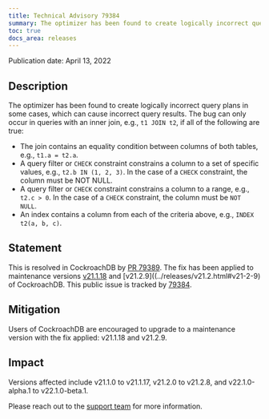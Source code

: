 ```yaml
---
title: Technical Advisory 79384
summary: The optimizer has been found to create logically incorrect query plans in some cases.
toc: true
docs_area: releases
---
```


Publication date: April 13, 2022

## Description

The optimizer has been found to create logically incorrect query plans in some cases, which can cause incorrect query results. The bug can only occur in queries with an inner join, e.g., `t1 JOIN t2`, if all of the following are true:

  - The join contains an equality condition between columns of both tables, e.g., `t1.a = t2.a`.
  - A query filter or `CHECK` constraint constrains a column to a set of specific values, e.g., `t2.b IN (1, 2, 3)`. In the case of a `CHECK` constraint, the column must be NOT NULL.
  - A query filter or `CHECK` constraint constrains a column to a range, e.g., `t2.c > 0`. In the case of a `CHECK` constraint, the column must be `NOT NULL`.
  - An index contains a column from each of the criteria above, e.g., `INDEX t2(a, b, c)`.

## Statement

This is resolved in CockroachDB by [PR 79389](https://github.com/cockroachdb/cockroach/pull/79389).
The fix has been applied to maintenance versions [v21.1.18](../releases/v21.1.html#v21-1-18) and [v21.2.9]((../releases/v21.2.html#v21-2-9) of CockroachDB. 
This public issue is tracked by [79384](https://github.com/cockroachdb/cockroach/issues/79384).

## Mitigation

Users of CockroachDB are encouraged to upgrade to a maintenance version with the fix applied: v21.1.18 and v21.2.9.

## Impact

Versions affected include v21.1.0 to v21.1.17, v21.2.0 to v21.2.8, and v22.1.0-alpha.1 to v22.1.0-beta.1.

Please reach out to the [support team](https://support.cockroachlabs.com/) for more information.